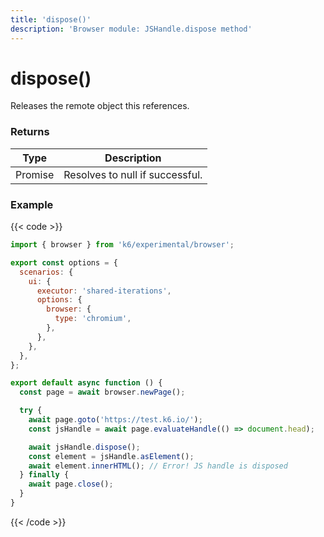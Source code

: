 ```yaml
---
title: 'dispose()'
description: 'Browser module: JSHandle.dispose method'
---
```


# dispose()

Releases the remote object this references.

### Returns

| Type          | Description                     |
| ------------- | ------------------------------- |
| Promise<null> | Resolves to null if successful. |

### Example

{{< code >}}

<!-- eslint-skip -->

```javascript
import { browser } from 'k6/experimental/browser';

export const options = {
  scenarios: {
    ui: {
      executor: 'shared-iterations',
      options: {
        browser: {
          type: 'chromium',
        },
      },
    },
  },
};

export default async function () {
  const page = await browser.newPage();

  try {
    await page.goto('https://test.k6.io/');
    const jsHandle = await page.evaluateHandle(() => document.head);

    await jsHandle.dispose();
    const element = jsHandle.asElement();
    await element.innerHTML(); // Error! JS handle is disposed
  } finally {
    await page.close();
  }
}
```

{{< /code >}}

